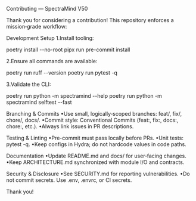 Contributing — SpectraMind V50

Thank you for considering a contribution! This repository enforces a mission‑grade workflow:

Development Setup
1.Install tooling:

poetry install --no-root
pipx run pre-commit install

2.Ensure all commands are available:

poetry run ruff --version
poetry run pytest -q

3.Validate the CLI:

poetry run python -m spectramind --help
poetry run python -m spectramind selftest --fast

Branching & Commits
•Use small, logically‑scoped branches: feat/, fix/, chore/, docs/.
•Commit style: Conventional Commits (feat:, fix:, docs:, chore:, etc.).
•Always link issues in PR descriptions.

Testing & Linting
•Pre-commit must pass locally before PRs.
•Unit tests: pytest -q.
•Keep configs in Hydra; do not hardcode values in code paths.

Documentation
•Update README.md and docs/ for user‑facing changes.
•Keep ARCHITECTURE.md synchronized with module I/O and contracts.

Security & Disclosure
•See SECURITY.md for reporting vulnerabilities.
•Do not commit secrets. Use .env, .envrc, or CI secrets.

Thank you!
